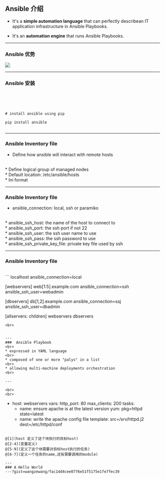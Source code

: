 ## Ansible 介绍

* It's a **simple automation language** that can perfectly describean IT application infrastructure in Ansible Playbooks.

* It's an **automation engine** that runs Ansible Playbooks.

---
### Ansible 优势 

![](https://ws4.sinaimg.cn/large/006tNc79ly1fyz138gflaj31tl0u0wjh.jpg)

---
### Ansible 安装
<br>
<br>
<br>

```
# install ansible using pip

pip install ansible


```

---
### Ansible Inventory file

* Define how ansible will interact with remote hosts
<br>
* Define logical group of managed nodes
<br>
* Default location: /etc/ansible/hosts
<br>
* Ini format

---
### Ansible Inventory file
* ansible_connection: local, ssh or paramiko
<br>
* ansible_ssh_host: the name of the host to connect to 
<br>
* ansible_ssh_port: the ssh port if not 22
<br>
* ansible_ssh_user: the ssh user name to use
<br>
* ansible_ssh_pass: the ssh password to use
<br>
* ansible_ssh_private_key_file: private key file used by ssh

---
### Ansible Inventory file

<br>
```
localhost ansible_connection=local

[webservers]
web[1:5].example.com ansible_connection=ssh ansible_ssh_user=webadmin

[dbservers]
db[1,2].example.com ansible_connection=ssj ansible_ssh_user=dbadmin

[allservers: children]
webservers
dbservers


```
<br>


---
###  Ansible Playbook 
<br>
* expressed in YAML language
<br>
* composed of one or more "palys" in a list
<br>
* allowing multi-machine deployments orchestration 
<br>

---

<br>
<br>
```
- host: webservers
  vars:
    http_port: 80
    max_clients: 200
  tasks:
  - name: ensure apache is at the latest version
    yum: pkg=httpd state=latest
  - name: write the apache config file
    template: src=/srv/httpd.j2 dest=/etc/httpd/conf


```

@[1](host 定义了这个块执行的目标host)
@[2-4](变量定义)
@[5-9](定义了这个块需要对目标host执行的任务)
@[6-7](定义一个任务的name,还有需要调用的module)

---
### A Hello World
---?gist=wangzewang/fac14d4cee0776e51f5175e1fe7fec39

